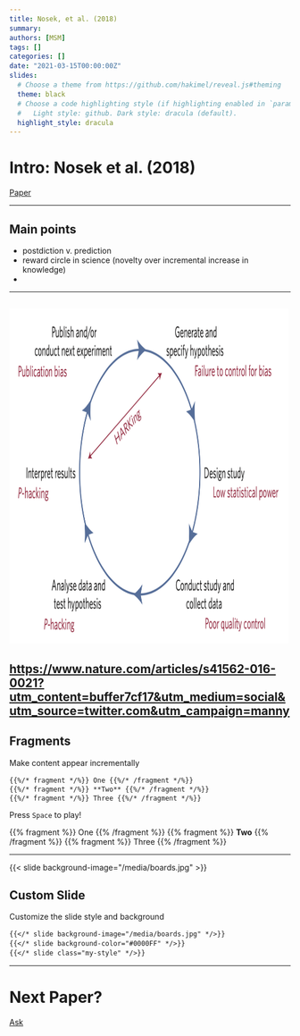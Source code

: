 ```yaml
---
title: Nosek, et al. (2018)
summary: 
authors: [MSM]
tags: []
categories: []
date: "2021-03-15T00:00:00Z"
slides:
  # Choose a theme from https://github.com/hakimel/reveal.js#theming
  theme: black
  # Choose a code highlighting style (if highlighting enabled in `params.toml`)
  #   Light style: github. Dark style: dracula (default).
  highlight_style: dracula
---
```


# Intro: Nosek et al. (2018)

[Paper](https://doi.org/10.1073/pnas.1708274114)

---

## Main points

- postdiction v. prediction
- reward circle in science (novelty over incremental increase in knowledge)
- 

---
## 

<img src="Muffano.png" alt="" style="width:500px;height:600px;">

https://www.nature.com/articles/s41562-016-0021?utm_content=buffer7cf17&utm_medium=social&utm_source=twitter.com&utm_campaign=manny
---

## Fragments

Make content appear incrementally

```
{{%/* fragment */%}} One {{%/* /fragment */%}}
{{%/* fragment */%}} **Two** {{%/* /fragment */%}}
{{%/* fragment */%}} Three {{%/* /fragment */%}}
```

Press `Space` to play!

{{% fragment %}} One {{% /fragment %}}
{{% fragment %}} **Two** {{% /fragment %}}
{{% fragment %}} Three {{% /fragment %}}

---

{{< slide background-image="/media/boards.jpg" >}}

## Custom Slide

Customize the slide style and background

```markdown
{{</* slide background-image="/media/boards.jpg" */>}}
{{</* slide background-color="#0000FF" */>}}
{{</* slide class="my-style" */>}}
```
---

# Next Paper?

[Ask](https://github.com/wowchemy/wowchemy-hugo-modules/discussions)


